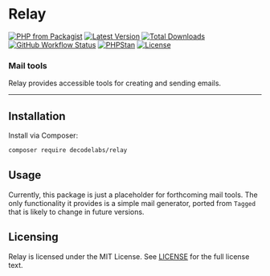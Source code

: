 # Relay

[![PHP from Packagist](https://img.shields.io/packagist/php-v/decodelabs/relay?style=flat)](https://packagist.org/packages/decodelabs/relay)
[![Latest Version](https://img.shields.io/packagist/v/decodelabs/relay.svg?style=flat)](https://packagist.org/packages/decodelabs/relay)
[![Total Downloads](https://img.shields.io/packagist/dt/decodelabs/relay.svg?style=flat)](https://packagist.org/packages/decodelabs/relay)
[![GitHub Workflow Status](https://img.shields.io/github/actions/workflow/status/decodelabs/relay/integrate.yml?branch=develop)](https://github.com/decodelabs/relay/actions/workflows/integrate.yml)
[![PHPStan](https://img.shields.io/badge/PHPStan-enabled-44CC11.svg?longCache=true&style=flat)](https://github.com/phpstan/phpstan)
[![License](https://img.shields.io/packagist/l/decodelabs/relay?style=flat)](https://packagist.org/packages/decodelabs/relay)

### Mail tools

Relay provides accessible tools for creating and sending emails.

---

## Installation

Install via Composer:

```bash
composer require decodelabs/relay
```

## Usage

Currently, this package is just a placeholder for forthcoming mail tools. The only functionality it provides is a simple mail generator, ported from `Tagged` that is likely to change in future versions.

## Licensing

Relay is licensed under the MIT License. See [LICENSE](./LICENSE) for the full license text.
